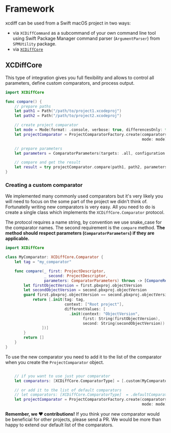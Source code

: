 # Framework

xcdiff can be used from a Swift macOS project in two ways:
- via `XCDiffCommand` as a subcommand of your own command line tool using Swift Package Manager command parser (`ArgumentParser`) from `SPMUtility` package.
- via [`XCDiffCore`](#XCDiffCore)

## XCDiffCore

This type of integration gives you full flexibility and allows to control all parameters, define custom comparators, and process output.

```swift
import XCDiffCore

func compare() {
    // prepare paths
    let path1 = Path("/path/to/project1.xcodeproj")
    let path2 = Path("/path/to/project2.xcodeproj")

    // create project comparator
    let mode = Mode(format: .console, verbose: true, differencesOnly: false)
    let projectComparator = ProjectComparatorFactory.create(comparators: .defaultComparators,
                                                            mode: mode)

    // prepare parameters
    let parameters = ComparatorParameters(targets: .all, configuration: .all)

    // compare and get the result
    let result = try projectComparator.compare(path1, path2, parameters: parameters)
}

```

### Creating a custom comparator

We implemented many commonly used comparators but it's very likely you will need to focus on the some part of the project we didn't think of. Fortunatelly writing new comparators is very easy. All you need to do is create a single class which implements the `XCDiffCore.Comparator` protocol.

The protocol requires a name string, by convention we use snake_case for the comparator names. The second requirement is the `compare` method.
**The method should respect parameters (`ComparatorParameters`) if they are applicable.**

```swift
import XCDiffCore

class MyComparator: XCDiffCore.Comparator {
    let tag = "my_comparator"

    func compare(_ first: ProjectDescriptor,
                 _ second: ProjectDescriptor,
                 parameters: ComparatorParameters) throws -> [CompareResult] {
        let firstObjectVersion = first.pbxproj.objectVersion
        let secondObjectVersion = second.pbxproj.objectVersion
        guard first.pbxproj.objectVersion == second.pbxproj.objectVersion else {
            return [.init(tag: tag,
                          context: ["Root project"],
                          differentValues: [
                            .init(context: "ObjectVersion",
                                  first: String(firstObjectVersion),
                                  second: String(secondObjectVersion))
                ])]
        }
        return []
    }
}
```

To use the new comparator you need to add it to the list of the comparator when you create the `ProjectComparator` object.

```swift

    // if you want to use just your comparator
    let comparators: [XCDiffCore.ComparatorType] = [.custom(MyComparator())]

    // or add it to the list of default comparators
    // let comparators: [XCDiffCore.ComparatorType]  = .defaultComparators + [.custom(MyComparator())]
    let projectComparator = ProjectComparatorFactory.create(comparators: comparators,
                                                            mode: mode)

```

**Remember, we :heart: contributions!**
If you think your new comparator would be beneficial for other projects, please send a PR. We would be more than happy to extend our default list of the comparators.